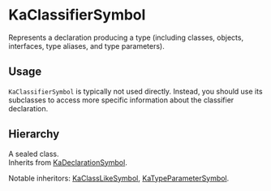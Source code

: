 # KaClassifierSymbol

Represents a declaration producing a type (including classes, objects, interfaces, type aliases, and type parameters).

## Usage

`KaClassifierSymbol` is typically not used directly. Instead, you should use its subclasses to access more specific
information about the classifier declaration.

## Hierarchy

A sealed class.  
Inherits from [KaDeclarationSymbol](KaDeclarationSymbol.md).

Notable inheritors: [KaClassLikeSymbol](KaClassLikeSymbol.md), [KaTypeParameterSymbol](KaTypeParameterSymbol.md).